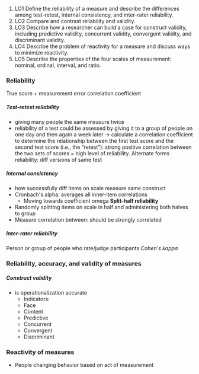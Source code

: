 1. LO1 Define the reliability of a measure and describe the differences among test-retest, internal consistency, and inter-rater reliability. 
2. LO2 Compare and contrast reliability and validity. 
3. LO3 Describe how a researcher can build a case for construct validity, including predictive validity, concurrent validity, convergent validity, and discriminant validity. 
4. LO4 Describe the problem of reactivity for a measure and discuss ways to minimize reactivity. 
5. LO5 Describe the properties of the four scales of measurement: nominal, ordinal, interval, and ratio.

### Reliability
True score + measurement error
correlation coefficient
##### Test-retest reliability 
- giving many people the same measure twice
- reliability of a test could be assessed by giving it to a group of people on one day and then again a week later -> calculate a correlation coefficient to determine the relationship between the first test score and the second test score (i.e., the “retest”): strong positive correlation between the two sets of scores = high level of reliability. 
Alternate forms reliability: diff versions of same test
##### Internal consistency 
- how successfully diff items on scale measure same construct
- Cronbach's alpha: averages all inner-item correlations
	- Moving towards coefficient omega
**Split-half reliability**
- Randomly splitting items on scale in half and administering both halves to group
- Measure correlation between: should be strongly correlated
##### Inter-rater reliability
Person or group of people who rate/judge participants
*Cohen's kappa*

### Reliability, accuracy, and validity of measures
##### Construct validity 
- is operationalization accurate
	- Indicators:
	- Face
	- Content
	- Predictive
	- Concurrent
	- Convergent
	- Discriminant

### Reactivity of measures
- People changing behavior based on act of measurement

